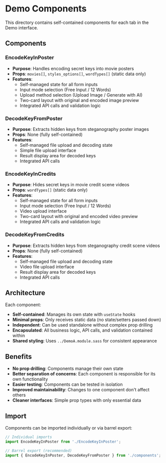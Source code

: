 # Demo Components

This directory contains self-contained components for each tab in the Demo interface.

## Components

### EncodeKeyInPoster
- **Purpose**: Handles encoding secret keys into movie posters
- **Props**: `movies[]`, `styles_options[]`, `wordTypes[]` (static data only)
- **Features**:
    - Self-managed state for all form inputs
    - Input mode selection (Free Input / 12 Words)
    - Upload method selection (Upload Image / Generate with AI)
    - Two-card layout with original and encoded image preview
    - Integrated API calls and validation logic

### DecodeKeyFromPoster
- **Purpose**: Extracts hidden keys from steganography poster images
- **Props**: None (fully self-contained)
- **Features**:
    - Self-managed file upload and decoding state
    - Simple file upload interface
    - Result display area for decoded keys
    - Integrated API calls

### EncodeKeyInCredits
- **Purpose**: Hides secret keys in movie credit scene videos
- **Props**: `wordTypes[]` (static data only)
- **Features**:
    - Self-managed state for all form inputs
    - Input mode selection (Free Input / 12 Words)
    - Video upload interface
    - Two-card layout with original and encoded video preview
    - Integrated API calls and validation logic

### DecodeKeyFromCredits
- **Purpose**: Extracts hidden keys from steganography credit scene videos
- **Props**: None (fully self-contained)
- **Features**:
    - Self-managed file upload and decoding state
    - Video file upload interface
    - Result display area for decoded keys
    - Integrated API calls

## Architecture

Each component:
- **Self-contained**: Manages its own state with `useState` hooks
- **Minimal props**: Only receives static data (no state/setters passed down)
- **Independent**: Can be used standalone without complex prop drilling
- **Encapsulated**: All business logic, API calls, and validation contained within
- **Shared styling**: Uses `../DemoA.module.sass` for consistent appearance

## Benefits

- **No prop drilling**: Components manage their own state
- **Better separation of concerns**: Each component is responsible for its own functionality
- **Easier testing**: Components can be tested in isolation
- **Improved maintainability**: Changes to one component don't affect others
- **Cleaner interfaces**: Simple prop types with only essential data

## Import

Components can be imported individually or via barrel export:

```typescript
// Individual imports
import EncodeKeyInPoster from './EncodeKeyInPoster';

// Barrel export (recommended)
import { EncodeKeyInPoster, DecodeKeyFromPoster } from './components';
```